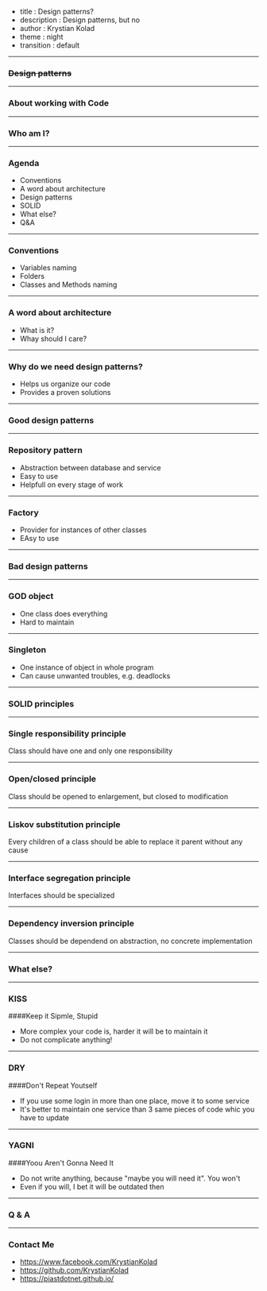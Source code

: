 - title : Design patterns?
- description : Design patterns, but no
- author : Krystian Kolad
- theme : night
- transition : default

***

### <s>Design patterns</s>

---

### About working with Code

***

### Who am I?

***

### Agenda
 * Conventions
 * A word about architecture
 * Design patterns
 * SOLID
 * What else?
 * Q&A

***

### Conventions
 * Variables naming
 * Folders
 * Classes and Methods naming

***

### A word about architecture
 * What is it?
 * Whay should I care?

***

### Why do we need design patterns?
 * Helps us organize our code
 * Provides a proven solutions

*** 

### Good design patterns

---

### Repository pattern
 * Abstraction between database and service
 * Easy to use
 * Helpfull on every stage of work

---

### Factory
 * Provider for instances of other classes
 * EAsy to use

***

### Bad design patterns

---

### GOD object
 * One class does everything
 * Hard to maintain

---

### Singleton
 * One instance of object in whole program
 * Can cause unwanted troubles, e.g. deadlocks

***

### SOLID principles

---

### Single responsibility principle
Class should have one and only one responsibility

---


### Open/closed principle
Class should be opened to enlargement, but closed to modification

---

### Liskov substitution principle
Every children of a class should be able to replace it parent without any cause

--- 

### Interface segregation principle
Interfaces should be specialized

---

### Dependency inversion principle
Classes should be dependend on abstraction, no concrete implementation

***

### What else?

---

### KISS
####Keep it Sipmle, Stupid
 * More complex your code is, harder it will be to maintain it
 * Do not complicate anything!

---

### DRY
####Don't Repeat Youtself
 * If you use some login in more than one place, move it to some service
 * It's better to maintain one service than 3 same pieces of code whic you have to update

---

### YAGNI
####Yoou Aren't Gonna Need It
 * Do not write anything, because "maybe you will need it". You won't
 * Even if you will, I bet it will be outdated then

***

### Q & A

***

### Contact Me
 * https://www.facebook.com/KrystianKolad
 * https://github.com/KrystianKolad
 * https://piastdotnet.github.io/